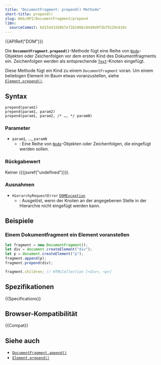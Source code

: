 ```yaml
---
title: "DocumentFragment: prepend() Methode"
short-title: prepend()
slug: Web/API/DocumentFragment/prepend
l10n:
  sourceCommit: bd15d43260b7e72b1066c04d9d9f3b79129c619c
---
```


{{APIRef("DOM")}}

Die **`DocumentFragment.prepend()`**-Methode
fügt eine Reihe von [`Node`](/de/docs/Web/API/Node)-Objekten oder Zeichenfolgen vor dem ersten Kind des Dokumentfragments ein. Zeichenfolgen werden als entsprechende [`Text`](/de/docs/Web/API/Text)-Knoten eingefügt.

Diese Methode fügt ein Kind zu einem `DocumentFragment` voran. Um einem beliebigen Element im Baum etwas voranzustellen, siehe [`Element.prepend()`](/de/docs/Web/API/Element/prepend).

## Syntax

```js-nolint
prepend(param1)
prepend(param1, param2)
prepend(param1, param2, /* …, */ paramN)
```

### Parameter

- `param1`, …, `paramN`
  - : Eine Reihe von [`Node`](/de/docs/Web/API/Node)-Objekten oder Zeichenfolgen, die eingefügt werden sollen.

### Rückgabewert

Keiner ({{jsxref("undefined")}}).

### Ausnahmen

- `HierarchyRequestError` [`DOMException`](/de/docs/Web/API/DOMException)
  - : Ausgelöst, wenn der Knoten an der angegebenen Stelle in der Hierarchie nicht eingefügt werden kann.

## Beispiele

### Einem Dokumentfragment ein Element voranstellen

```js
let fragment = new DocumentFragment();
let div = document.createElement("div");
let p = document.createElement("p");
fragment.append(p);
fragment.prepend(div);

fragment.children; // HTMLCollection [<div>, <p>]
```

## Spezifikationen

{{Specifications}}

## Browser-Kompatibilität

{{Compat}}

## Siehe auch

- [`DocumentFragment.append()`](/de/docs/Web/API/DocumentFragment/append)
- [`Element.prepend()`](/de/docs/Web/API/Element/prepend)
